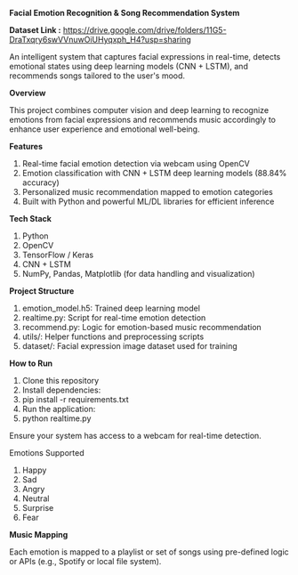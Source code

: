 **Facial Emotion Recognition & Song Recommendation System**

**Dataset Link :** https://drive.google.com/drive/folders/11G5-DraTxqry6swVVnuwOiUHyqxph_H4?usp=sharing

An intelligent system that captures facial expressions in real-time, detects emotional states using deep learning models (CNN + LSTM), and recommends songs tailored to the user's mood.

**Overview**

This project combines computer vision and deep learning to recognize emotions from facial expressions and recommends music accordingly to enhance user experience and emotional well-being.

**Features**

1. Real-time facial emotion detection via webcam using OpenCV
2. Emotion classification with CNN + LSTM deep learning models (88.84% accuracy)
3. Personalized music recommendation mapped to emotion categories
3. Built with Python and powerful ML/DL libraries for efficient inference
   
**Tech Stack**
1. Python
2. OpenCV
3. TensorFlow / Keras
4. CNN + LSTM
5. NumPy, Pandas, Matplotlib (for data handling and visualization)
   
**Project Structure**
1. emotion_model.h5: Trained deep learning model
2. realtime.py: Script for real-time emotion detection
3. recommend.py: Logic for emotion-based music recommendation
4. utils/: Helper functions and preprocessing scripts
5. dataset/: Facial expression image dataset used for training

**How to Run**
1. Clone this repository
2. Install dependencies:
3. pip install -r requirements.txt
4. Run the application:
5. python realtime.py

Ensure your system has access to a webcam for real-time detection.

Emotions Supported
1. Happy
2. Sad
3. Angry
4. Neutral
5. Surprise
6. Fear

**Music Mapping**

Each emotion is mapped to a playlist or set of songs using pre-defined logic or APIs (e.g., Spotify or local file system).
